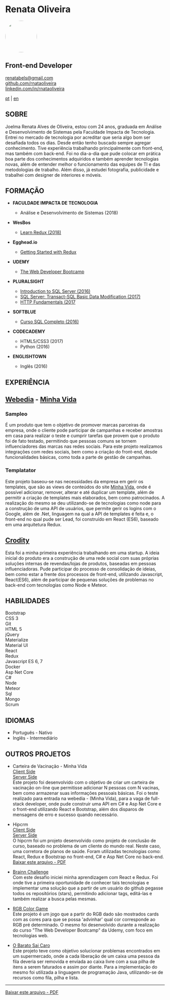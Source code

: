 # **Renata Oliveira**

<img src="https://avatars2.githubusercontent.com/u/17580197?s=400&u=4448fcb4f41463ce9ab04befb337411454070a37&v=4" style="border-radius: 50%;" width="100px"/>

## Front-end Developer  

renatabels@gmail.com  
[github.com/rnataoliveira](https://github.com/rnataoliveira/)  
[linkedin.com/in/rnataoliveira](https://www.linkedin.com/in/rnataoliveira/)

<a href="https://rnataoliveira.github.io/resume/">pt</a> | <a href="https://rnataoliveira.github.io/resume/readme-en">en</a>

## **SOBRE**
Joelma Renata Alves de Oliveira, estou com 24 anos, graduada em Análise e Desenvolvimento de Sistemas pela Faculdade Impacta de Tecnologia. Entrei no mercado de tecnologia por acreditar que seria algo bom ser desafiada todos os dias. Desde então tenho buscado sempre agregar conhecimento. Tive experiência trabalhando principalmente com front-end, mas também com back-end. Foi no dia-a-dia que pude colocar em prática boa parte dos conhecimentos adquiridos e também aprender tecnologias novas, além de entender melhor o funcionamento das equipes de TI e das metodologias de trabalho.
Além disso, já estudei fotografia, publicidade e trabalhei com designer de interiores e móveis.

## **FORMAÇÃO**
- **FACULDADE IMPACTA DE TECNOLOGIA**
  - Análise e Desenvolvimento de Sistemas (2018)

- **WesBos**  
  - [Learn Redux (2018)](https://courses.wesbos.com/account/access/5a5f67c3d70b6b62cecad30b)

- **Egghead.io**  
  - [Getting Started with Redux](https://egghead.io/courses/getting-started-with-redux)

- **UDEMY**
  - [The Web Developer Bootcamp](https://www.udemy.com/the-web-developer-bootcamp/learn/v4/overview)

- **PLURALSIGHT**
  - [Introduction to SQL Server (2016)](https://github.com/rnataoliveira/resume/blob/master/certificates/CertificateIntroductionToSQLServer.pdf)
  - [SQL Server: Transact-SQL Basic Data Modification (2017)](https://github.com/rnataoliveira/resume/blob/master/certificates/SQLServer-Transact-SQL%20Basic%20Data%20Modification.pdf)
  - [HTTP Fundamentals (2017](https://github.com/rnataoliveira/resume/blob/master/certificates/HTTPFundamentals.pdf)

- **SOFTBLUE**
  - [Curso SQL Completo (2016)](https://github.com/rnataoliveira/resume/blob/master/certificates/CURSO-SQL.pdf)

- **CODECADEMY**
  - HTML5/CSS3 (2017)
  - Python (2016)

- **ENGLISHTOWN**
  - Inglês (2016)

## **EXPERIÊNCIA**

## **[Webedia](http://www.webedia.com.br/) - [Minha Vida](https://minhavida.com.br/)**

### **Sampleo**
É um produto que tem o objetivo de promover marcas parceiras da empresa, onde o cliente pode participar de campanhas e receber amostras em casa para realizar o teste e cumprir tarefas que provem que o produto foi de fato testado, permitindo que pessoas comuns se tornem influenciadores das marcas nas redes sociais. Para este projeto realizamos integrações com redes sociais, bem como a criação do front-end, desde funcionalidades básicas, como toda a parte de gestão de campanhas.

### **Templatator**
Este projeto baseou-se nas necessidades da empresa em gerir os templates, que são as views de conteúdos do site [Minha Vida](https://minhavida.com.br/), onde é possível adicionar, remover, alterar e até duplicar um template, além de permitir a criação de templates mais elaborados, bem como patrocinados. A realização do mesmo se deu utilizando-se de tecnologias como node para a construção de uma API de usuários, que permite gerir os logins com o Google, além de .Net, linguagem na qual a API de templates é feita e, o front-end no qual pude ser Lead, foi construído em React (ES6), baseado em uma arquitetura Redux.

## **[Crodity](https://www.crodity.com/)**
  Esta foi a minha primeira experiência trabalhando em uma startup. A ideia inicial do produto era a construção de uma rede social com suas próprias soluções internas de revendas/lojas de produtos, baseadas em pessoas influenciadoras. Pude participar do processo de consolidação de ideias, bem como estar a frente dos processos de front-end, utilizando Javascript, React(ES6), além de participar de pequenas soluções de problemas no back-end com tecnologias como Node e Meteor.

## **HABILIDADES**

Bootstrap  
CSS 3  
Git  
HTML 5  
jQuery  
Materialize  
Material UI  
React  
Redux  
Javascript
ES 6, 7  
Docker  
Asp Net Core  
C#  
Node  
Meteor   
Sql  
Mongo  
Scrum

## **IDIOMAS**

- Português - Nativo
- Inglês - Intermediário

## **OUTROS PROJETOS**

- Carteira de Vacinação - Minha Vida  
  [Client Side](https://github.com/rnataoliveira/code-challenge/tree/master/client)  
  [Server Side](https://github.com/rnataoliveira/code-challenge/tree/master/server)  
  Este projeto foi desenvolvido com o objetivo de criar um carteira de vacinação on-line que permitisse adicionar N pessoas com N vacinas, bem como armazenar suas informações pessoais básicas. Foi o teste realizado para entrada na webedia - (Minha Vida), para a vaga de full-stack developer, onde pude construir uma API em C# e Asp Net Core e o front-end utilizando React e Bootstrap, além dos disparos de mensagens de erro e sucesso quando necessário.

- Hipcrm  
  [Client Side](https://github.com/rnataoliveira/hipcrm-client)  
  [Server Side](https://github.com/rnataoliveira/hipcrm-server)  
   O hipcrm foi um projeto desenvolvido como projeto de conclusão de curso, baseado no problema de um cliente do mundo real. Neste caso, uma corretora de planos de saúde.
  Foram utilizadas tecnologias como: React, Redux e Bootstrap no front-end, C# e Asp Net Core no back-end.  
   [Baixar este arquivo - PDF](https://gitprint.com/rnataoliveira/resume/blob/master/readme.md?download)

* [Brainn Challenge](https://github.com/rnataoliveira/challenge/tree/master/resolution)  
   Com este desafio iniciei minha aprendizagem com React e Redux. Foi onde tive a primeira oportunidade de conhecer tais tecnologias e implementar uma solução que a partir de um usuário do github pegasse todos os repositórios (stars), permitindo adicionar tags, editá-las e também realizar a busca pelas mesmas.

- [RGB Color Game](https://rnataoliveira.github.io/rgb-color-game/)  
   Este projeto é um jogo que a partir do RGB dado são mostrados cards com as cores para que se possa 'advinhar' qual cor corresponde ao RGB pré determinado. O mesmo foi desenvolvido durante a realização do curso "The Web Developer Bootcamp" da Udemy, com foco em tecnologias web.

* [O Barato Sai Caro](https://github.com/rnataoliveira/o-barato-sai-caro-ltda)  
  Este projeto teve como objetivo solucionar problemas encontrados em um supermercado, onde a cada liberação de um caixa uma pessoa da fila deveria ser removida e enviada ao caixa livre com a sua pilha de itens a serem faturados e assim por diante. Para a implementação do mesmo foi utilizada a linguagem de programação Java, utilizando-se de recursos como fila, pilha e lista.

---
[Baixar este arquivo - PDF](https://gitprint.com/rnataoliveira/resume/blob/master/readme.md?download)